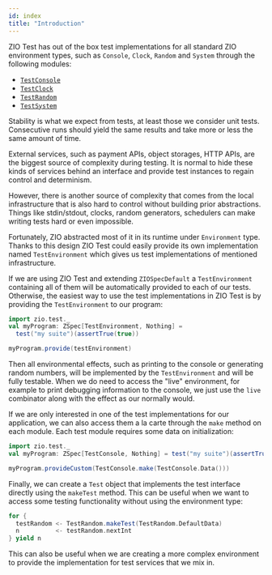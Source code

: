 ```yaml
---
id: index
title: "Introduction"
---
```


ZIO Test has out of the box test implementations for all standard ZIO environment types, such as `Console`, `Clock`, `Random` and `System` through the following modules:
- [`TestConsole`](./console.md)
- [`TestClock`](./clock.md)
- [`TestRandom`](./random.md)
- [`TestSystem`](./system.md)

Stability is what we expect from tests, at least those we consider unit tests. Consecutive runs should yield the same results and take more or less the same amount of time.

External services, such as payment APIs, object storages, HTTP APIs, are the biggest source of complexity during testing. It is normal to hide these kinds of services behind an interface and provide test instances to regain control and determinism.

However, there is another source of complexity that comes from the local infrastructure that is also hard to control without building prior abstractions. Things like stdin/stdout, clocks, random generators, schedulers can make writing tests hard or even impossible.

Fortunately, ZIO abstracted most of it in its runtime under `Environment` type. Thanks to this design ZIO Test could easily provide its own implementation named `TestEnvironment` which gives us test implementations of mentioned infrastructure.

If we are using ZIO Test and extending `ZIOSpecDefault` a `TestEnvironment` containing all of them will be automatically provided to each of our tests. Otherwise, the easiest way to use the test implementations in ZIO Test is by providing the `TestEnvironment` to our program:

```scala mdoc:invisible:nest
import zio.test._
val myProgram: ZSpec[TestEnvironment, Nothing] =
  test("my suite")(assertTrue(true))
```

```scala mdoc:compile-only
myProgram.provide(testEnvironment)
```

Then all environmental effects, such as printing to the console or generating random numbers, will be implemented by the `TestEnvironment` and will be fully testable. When we do need to access the "live" environment, for example to print debugging information to the console, we just use the `live` combinator along with the effect as our normally would. 

If we are only interested in one of the test implementations for our application, we can also access them a la carte through the `make` method on each module. Each test module requires some data on initialization:

```scala mdoc:invisible:nest
import zio.test._
val myProgram: ZSpec[TestConsole, Nothing] = test("my suite")(assertTrue(true))
```

```scala mdoc:compile-only
myProgram.provideCustom(TestConsole.make(TestConsole.Data()))
```

Finally, we can create a `Test` object that implements the test interface directly using the `makeTest` method. This can be useful when we want to access some testing functionality without using the environment type:

```scala mdoc:compile-only
for {
  testRandom <- TestRandom.makeTest(TestRandom.DefaultData)
  n          <- testRandom.nextInt
} yield n
```

This can also be useful when we are creating a more complex environment to provide the implementation for test services that we mix in.
